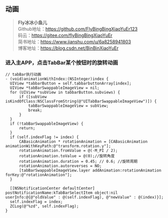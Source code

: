 ## 动画 
>  **Fly冰冰小鱼儿**     
>Github地址：https://github.com/FlyBingBingXiaoYuEr123              
>码云：https://gitee.com/flyBingBingXiaoYuEr   
>简书地址：https://www.jianshu.com/u/6a8258941803  
  博客地址：https://blog.csdn.net/BinBinXiaoYuEr
  

### 进入主APP，点击TabBar某个按钮时的旋转动画

  ~~~ 
// tabBar执行动画
- (void)animationWithIndex:(NSInteger)index {
    UIView *tabbarButton = self.tabbarbuttonArray[index];
    UIView *tabBarSwappableImageView = nil;
    for (UIView *subView in tabbarButton.subviews) {
        if ([subView isKindOfClass:NSClassFromString(@"UITabBarSwappableImageView")]) {
            tabBarSwappableImageView = subView;
            break;
        }
    }
    if (!tabBarSwappableImageView) {
        return;
    }
    if (self.indexFlag != index) {
        CABasicAnimation * rotationAnimation = [CABasicAnimation animationWithKeyPath:@"transform.rotation.y"];
        rotationAnimation.fromValue = @(-M_PI / 2);
        rotationAnimation.toValue = @(0);//旋转角度
        rotationAnimation.duration = 0.45; // 0.6; //旋转周期
        rotationAnimation.autoreverses = NO;
        [tabBarSwappableImageView.layer addAnimation:rotationAnimation forKey:@"rotationAnimation"];
    }
    
    [[NSNotificationCenter defaultCenter] postNotificationName:kTabBarSelectItem object:nil userInfo:@{@"oldValue" : @(self.indexFlag), @"newValue" : @(index)}];
    self.indexFlag = index;
    ZCLog(@"%zd", self.indexFlag);
}
  
  ~~~